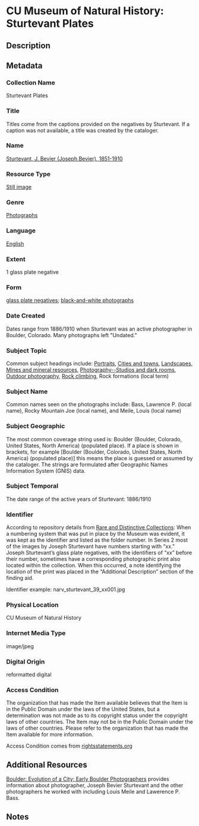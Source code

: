 # CU Museum of Natural History: Sturtevant Plates

## Description

## Metadata

### Collection Name
Sturtevant Plates
### Title
Titles come from the captions provided on the negatives by Sturtevant. If a caption was not available, a title was created by the cataloger.
### Name
[Sturtevant, J. Bevier (Joseph Bevier), 1851-1910](http://id.worldcat.org/fast/352744)
### Resource Type
[Still image](http://id.loc.gov/vocabulary/resourceTypes/img)
### Genre
[Photographs](http://id.loc.gov/authorities/genreForms/gf2017027249)
### Language
[English](http://id.loc.gov/vocabulary/iso639-2/eng)
### Extent
1 glass plate negative
### Form
[glass plate negatives](http://vocab.getty.edu/page/aat/300393160); [black-and-white photographs](http://vocab.getty.edu/page/aat/300128347)
### Date Created
Dates range from 1886/1910 when Sturtevant was an active photographer in Boulder, Colorado. Many photographs left "Undated."
### Subject Topic
Common subject headings include: [Portraits](http://id.worldcat.org/fast/1072324), [Cities and towns](http://id.worldcat.org/fast/861748), [Landscapes](http://id.worldcat.org/fast/1735625), [Mines and mineral resources](http://id.worldcat.org/fast/1022541), [Photography--Studios and dark rooms](http://id.worldcat.org/fast/1061833), [Outdoor photography](http://id.worldcat.org/fast/1049157), [Rock climbing](http://id.worldcat.org/fast/1099140), Rock formations (local term)
### Subject Name
Common names seen on the photographs include: Bass, Lawrence P. (local name), Rocky Mountain Joe (local name), and Meile, Louis (local name)
### Subject Geographic
The most common coverage string used is: Boulder (Boulder, Colorado, United States, North America) (populated place). If a place is shown in brackets, for example [Boulder (Boulder, Colorado, United States, North America) (populated place)] this means the place is guessed or assumed by the cataloger. The strings are formulated after Geographic Names Information System (GNIS) data. 
### Subject Temporal
The date range of the active years of Sturtevant: 1886/1910
### Identifier
According to repository details from [Rare and Distinctive Collections](https://archives.colorado.edu/repositories/2/resources/1679): When a numbering system that was put in place by the Museum was evident, it was kept as the identifier and listed as the folder number. In Series 2 most of the images by Joseph Sturtevant have numbers starting with “xx.” Joseph Sturtevant’s glass plate negatives, with the identifiers of “xx” before their number, sometimes have a corresponding photographic print also located within the collection. When this occurred, a note identifying the location of the print was placed in the “Additional Description” section of the finding aid.

Identifier example: narv_sturtevant_39_xx001.jpg
### Physical Location
CU Museum of Natural History
### Internet Media Type
image/jpeg
### Digital Origin
reformatted digital
### Access Condition
The organization that has made the Item available believes that the Item is in the Public Domain under the laws of the United States, but a determination was not made as to its copyright status under the copyright laws of other countries. The Item may not be in the Public Domain under the laws of other countries. Please refer to the organization that has made the Item available for more information.

Access Condition comes from [rightsstatements.org](http://rightsstatements.org/vocab/NoC-US/1.0/)
## Additional Resources

[Boulder: Evolution of a City; Early Boulder Photographers](https://upcolorado.com/university-press-of-colorado/item/download/256_b7bb2518d8024311f56f4f107426111e) provides information about photographer, Joseph Bevier Sturtevant and the other photographers he worked with including Louis Meile and Lawerence P. Bass.

## Notes
